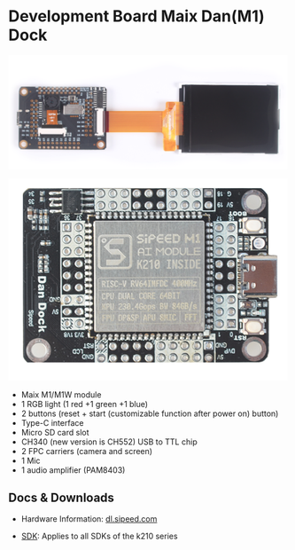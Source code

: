 Development Board Maix Dan(M1) Dock
===========


![dan dock](../../../assets/dan_dock_1.png)

![Dan dock](../../../assets/Dan_Dock.png)

* Maix M1/M1W module
* 1 RGB light (1 red +1 green +1 blue)
* 2 buttons (reset + start (customizable function after power on) button)
* Type-C interface
* Micro SD card slot
* CH340 (new version is CH552) USB to TTL chip
* 2 FPC carriers (camera and screen)
* 1 Mic
* 1 audio amplifier (PAM8403)


## Docs & Downloads

* Hardware Information: [dl.sipeed.com](http://dl.sipeed.com/MAIX/HDK/Maix-Dock/)

* [SDK](../sdk/README.md): Applies to all SDKs of the k210 series


